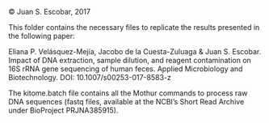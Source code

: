 © Juan S. Escobar, 2017

This folder contains the necessary files to replicate the results presented in the following paper:

Eliana P. Velásquez-Mejía, Jacobo de la Cuesta-Zuluaga & Juan S. Escobar. Impact of DNA extraction, sample dilution, and reagent contamination on 16S rRNA gene sequencing of human feces. Applied Microbiology and Biotechnology. DOI: 10.1007/s00253-017-8583-z

The kitome.batch file contains all the Mothur commands to process raw DNA sequences (fastq files, available at the NCBI’s Short Read Archive under BioProject PRJNA385915).

